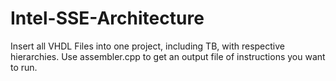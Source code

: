 # Intel-SSE-Architecture
Insert all VHDL Files into one project, including TB, with respective hierarchies.
Use assembler.cpp to get an output file of instructions you want to run. 
